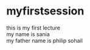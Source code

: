 # myfirstsession
this is my first lecture
<br>
my name is sania
<br>
my father name is philip sohail

